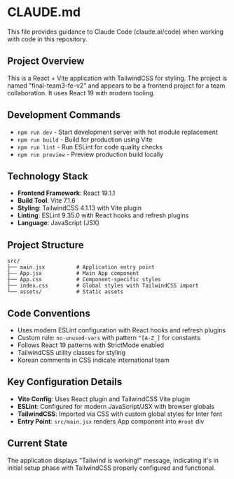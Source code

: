 # CLAUDE.md

This file provides guidance to Claude Code (claude.ai/code) when working with code in this repository.

## Project Overview
This is a React + Vite application with TailwindCSS for styling. The project is named "final-team3-fe-v2" and appears to be a frontend project for a team collaboration. It uses React 19 with modern tooling.

## Development Commands
- `npm run dev` - Start development server with hot module replacement
- `npm run build` - Build for production using Vite
- `npm run lint` - Run ESLint for code quality checks
- `npm run preview` - Preview production build locally

## Technology Stack
- **Frontend Framework**: React 19.1.1
- **Build Tool**: Vite 7.1.6
- **Styling**: TailwindCSS 4.1.13 with Vite plugin
- **Linting**: ESLint 9.35.0 with React hooks and refresh plugins
- **Language**: JavaScript (JSX)

## Project Structure
```
src/
├── main.jsx          # Application entry point
├── App.jsx           # Main App component
├── App.css           # Component-specific styles
├── index.css         # Global styles with TailwindCSS import
└── assets/           # Static assets
```

## Code Conventions
- Uses modern ESLint configuration with React hooks and refresh plugins
- Custom rule: `no-unused-vars` with pattern `^[A-Z_]` for constants
- Follows React 19 patterns with StrictMode enabled
- TailwindCSS utility classes for styling
- Korean comments in CSS indicate international team

## Key Configuration Details
- **Vite Config**: Uses React plugin and TailwindCSS Vite plugin
- **ESLint**: Configured for modern JavaScript/JSX with browser globals
- **TailwindCSS**: Imported via CSS with custom global styles for Inter font
- **Entry Point**: `src/main.jsx` renders App component into `#root` div

## Current State
The application displays "Tailwind is working!" message, indicating it's in initial setup phase with TailwindCSS properly configured and functional.
